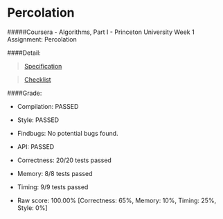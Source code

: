 Percolation
===========
#####Coursera - Algorithms, Part I - Princeton University
Week 1 Assignment: Percolation

####Detail:
> [Specification](http://coursera.cs.princeton.edu/algs4/assignments/percolation.html)

> [Checklist](http://coursera.cs.princeton.edu/algs4/checklists/percolation.html)


####Grade:

* Compilation:  PASSED
* Style:        PASSED
* Findbugs:     No potential bugs found.
* API:          PASSED

* Correctness:  20/20 tests passed
* Memory:       8/8 tests passed
* Timing:       9/9 tests passed

* Raw score: 100.00% [Correctness: 65%, Memory: 10%, Timing: 25%, Style: 0%]
